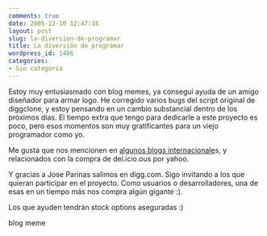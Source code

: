 ```yaml
---
comments: true
date: 2005-12-10 12:47:18
layout: post
slug: la-diversion-de-programar
title: La diversión de programar
wordpress_id: 1486
categories:
- Sin categoría
---
```


Estoy muy entusiasmado con blog memes, ya conseguí ayuda de un amigo diseñador para armar logo.
He corregido varios bugs del script original de diggclone, y estoy pensando en un cambio substancial dentro de los próximos días.
El tiempo extra que tengo para dedicarle a este proyecto es poco, pero esos momentos son muy gratificantes para un viejo programador como yo.

Me gusta que nos mencionen en [algunos blogs internacionale](http://www.hellocompany.org/entry/yahoos-smart-web20-moves-buys-delicious/)s, y relacionados con la compra de del.icio.ous por yahoo.

Y gracias a Jose Parinas salimos en digg.com.
Sigo invitando a los que quieran participar en el proyecto. Como usuarios o desarrolladores, una de esas en un tiempo más nos compra algún gigante :).

Los que ayuden tendrán stock options aseguradas :)

blog meme
